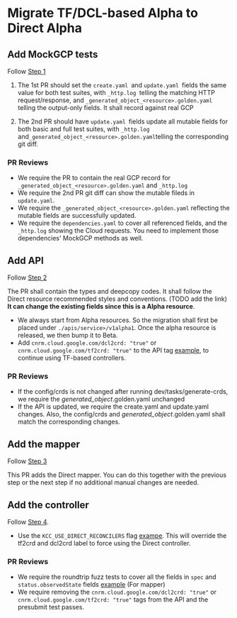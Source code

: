 # Migrate TF/DCL-based Alpha to Direct Alpha

## Add MockGCP tests
 
Follow [Step 1](https://github.com/yuwenma/k8s-config-connector/blob/scifi-guide/docs/develop-resources/guides/1-add-mockgcp-tests.md)

1. The 1st PR should set the `create.yaml `and  `update.yaml `fields the same value for both test suites, with `_http.log `telling the matching HTTP request/response, and `_generated_object_<resource>.golden.yaml` telling the output-only fields. It shall record against real GCP 

2. The 2nd PR should have `update.yaml `fields update all mutable fields for both basic and full test suites, with  `_http.log` and` _generated_object_<resource>.golden.yaml `telling the corresponding git diff. 

### PR Reviews

* We require the PR to contain the real GCP record for `_generated_object_<resource>.golden.yaml` and `_http.log` 
* We require the 2nd PR git diff can show the mutable fileds in `update.yaml`.
* We require the `_generated_object_<resource>.golden.yaml` reflecting the mutable fields are successfully updated.
* We require the `dependencies.yaml` to cover all referenced fields, and the `_http.log` showing the Cloud requests. You need to implement those dependencies' MockGCP methods as well.

## Add API

Follow [Step 2](https://github.com/yuwenma/k8s-config-connector/blob/scifi-guide/docs/develop-resources/guides/2-define-apis.md)

The PR shall contain the types and deepcopy codes. It shall follow the Direct resource recommended styles and conventions. (TODO add the link) **It can change the existing fields since this is a Alpha resource**.

* We always start from Alpha resources. So the migration shall first be placed under `./apis/service>/v1alpha1`. Once the alpha resource is released, we then bump it to Beta.
* Add `cnrm.cloud.google.com/dcl2crd: "true"` or `cnrm.cloud.google.com/tf2crd: "true"` to the API tag [example](https://github.com/GoogleCloudPlatform/k8s-config-connector/blob/0bbac86ace6ab2f4051b574f026d5fe47fa05b75/pkg/controller/direct/redis/cluster/roundtrip_test.go#L92), to continue using TF-based controllers. 

### PR Reviews

* If the config/crds is not changed after running dev/tasks/generate-crds, we require the _generated_object_<resource>.golden.yaml unchanged
* If the API is updated, we require the create.yaml and update.yaml changes. Also, the config/crds and _generated_object_<resource>.golden.yaml shall match the corresponding changes.

## Add the mapper

Follow [Step 3](https://github.com/yuwenma/k8s-config-connector/blob/scifi-guide/docs/develop-resources/guides/3-add-mapper.md)

This PR adds the Direct mapper. You can do this together with the previous step or the next step if no additional manual changes are needed.

## Add the controller 

Follow [Step 4](https://github.com/yuwenma/k8s-config-connector/blob/scifi-guide/docs/develop-resources/guides/4-add-controller.md).

* Use the `KCC_USE_DIRECT_RECONCILERS` flag [exampe](https://github.com/GoogleCloudPlatform/k8s-config-connector/blob/0bbac86ace6ab2f4051b574f026d5fe47fa05b75/dev/tasks/run-e2e#L27). This will override the tf2crd and dcl2crd label to force using the Direct controller. 


### PR Reviews

* We require the roundtrip fuzz tests to cover all the fields in `spec` and `status.observedState` fields [example](https://github.com/GoogleCloudPlatform/k8s-config-connector/blob/0bbac86ace6ab2f4051b574f026d5fe47fa05b75/pkg/controller/direct/redis/cluster/roundtrip_test.go#L92) (For mapper)
* We require removing the `cnrm.cloud.google.com/dcl2crd: "true"` or `cnrm.cloud.google.com/tf2crd: "true"` tags from the API and the presubmit test passes.
